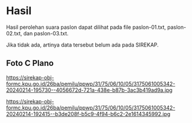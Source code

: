 # Hasil

Hasil perolehan suara paslon dapat dilihat pada file paslon-01.txt, paslon-02.txt, dan paslon-03.txt.

Jika tidak ada, artinya data tersebut belum ada pada SIREKAP.

## Foto C Plano

https://sirekap-obj-formc.kpu.go.id/26ba/pemilu/ppwp/31/75/06/10/05/3175061005342-20240214-195730--4056672d-721a-438e-b87b-3ac3b419ad9a.jpg

https://sirekap-obj-formc.kpu.go.id/26ba/pemilu/ppwp/31/75/06/10/05/3175061005342-20240214-192415--b3de208f-b5c9-4f94-b6c2-2e1614345992.jpg
